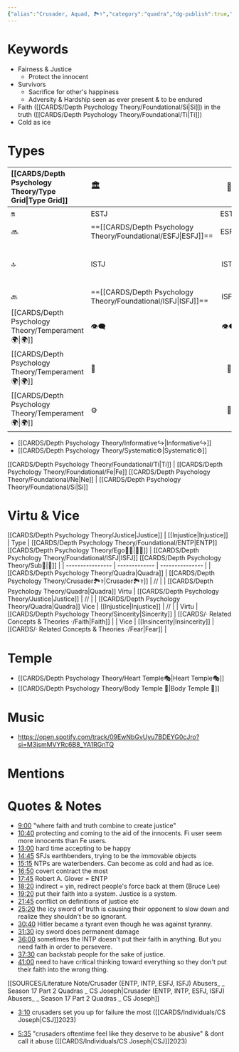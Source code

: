 ```yaml
---
{"alias":"Crusader, Aquad, 🏞️⚕️","category":"quadra","dg-publish":true,"permalink":"/cards/depth-psychology-theory/crusader/","dgPassFrontmatter":true,"created":"2023-01-04T21:24:57.397+01:00","updated":"2023-05-24T18:09:36.510+02:00"}
---
```



# Keywords
- Fairness & Justice
	-  Protect the innocent
- Survivors
	- Sacrifice for other's happiness
	- Adversity & Hardship seen as ever present & to be endured
- Faith ([[CARDS/Depth Psychology Theory/Foundational/Si\|Si]]) in the truth ([[CARDS/Depth Psychology Theory/Foundational/Ti\|Ti]])
- Cold as ice

# Types 

| [[CARDS/Depth Psychology Theory/Type Grid\|Type Grid]]                     | <font size="4"> 🏛️</font>   |  <font size="4"> 🧰</font>   | <font size="4"> 🔮</font> | <font size="4"> 🦄</font>    | [[CARDS/Depth Psychology Theory/Interaction Style💬\|💬]]                      |   [[CARDS/Depth Psychology Theory/Interaction Style💬\|💬]]                           |   [[CARDS/Depth Psychology Theory/Interaction Style💬\|💬]]                    |
|:-------------------- |:--------------------- |:---------------------:|:------------------------- |:--------------------- |:--------------------- |:-------------------------- |:--------------------- |
| 🔛  | ESTJ       |    ESTP       | ENTJ |ENFJ| ➡️      | 👋       | 🏆     |
| 🔜    |==[[CARDS/Depth Psychology Theory/Foundational/ESFJ\|ESFJ]]==    | ESFP    |==[[CARDS/Depth Psychology Theory/Foundational/ENTP\|ENTP]]==               | ENFP           |↪️ | 👋       | 🏃‍♂️ |
| 🔝   | ISTJ             |   ISTP   | INTJ           | INFJ           | [[CARDS/· Related Concepts & Theories ·/Direct➡️\|➡️]]      | [[CARDS/Depth Psychology Theory/Responding🧘‍♂️\|🧘‍♂️]] | [[CARDS/Depth Psychology Theory/Progression🏃\|🚧]] |
| 🔙 |==[[CARDS/Depth Psychology Theory/Foundational/ISFJ\|ISFJ]]==          | ISFP | ==[[CARDS/Depth Psychology Theory/Foundational/INTP\|INTP]]==        | INFP          | ↪️ |  🧘‍♂️  | 🏆     |
|  [[CARDS/Depth Psychology Theory/Temperament🌍\|🌍]]                     | 👁️‍🗨️ | 👁️‍🗨️ | 🧲        | 🧲    |                       |                            |                       |
|  [[CARDS/Depth Psychology Theory/Temperament🌍\|🌍]]                     | 🐜 |  🦊  | 🦊     | 🐜                       |                            |                       |
|  [[CARDS/Depth Psychology Theory/Temperament🌍\|🌍]]                     | ⚙️  |  👀   |⚙️      |👀  |                       |                            |                      |

- [[CARDS/Depth Psychology Theory/Informative↪️\|Informative↪️]]
- [[CARDS/Depth Psychology Theory/Systematic⚙️\|Systematic⚙️]]

[[CARDS/Depth Psychology Theory/Foundational/Ti\|Ti]] | [[CARDS/Depth Psychology Theory/Foundational/Fe\|Fe]] 
[[CARDS/Depth Psychology Theory/Foundational/Ne\|Ne]] | [[CARDS/Depth Psychology Theory/Foundational/Si\|Si]]

# Virtu & Vice
[[CARDS/Depth Psychology Theory/Justice\|Justice]] | [[Injustice\|Injustice]]
| Type             | [[CARDS/Depth Psychology Theory/Foundational/ENTP\|ENTP]]   [[CARDS/Depth Psychology Theory/Ego🙋‍♂️\|🙋‍♂️]]    | [[CARDS/Depth Psychology Theory/Foundational/ISFJ\|ISFJ]]  [[CARDS/Depth Psychology Theory/Sub🤸\|🤸]]              |
| ---------------- | ------------- | --------------- |
| [[CARDS/Depth Psychology Theory/Quadra\|Quadra]]       | [[CARDS/Depth Psychology Theory/Crusader🏞️⚕️\|Crusader🏞️⚕️]]  | //              |
| [[CARDS/Depth Psychology Theory/Quadra\|Quadra]] Virtu | [[CARDS/Depth Psychology Theory/Justice\|Justice]]   | //              |
| [[CARDS/Depth Psychology Theory/Quadra\|Quadra]] Vice  | [[Injustice\|Injustice]] | //              |
| Virtu            | [[CARDS/Depth Psychology Theory/Sincerity\|Sincerity]]     | [[CARDS/· Related Concepts & Theories ·/Faith\|Faith]] |
| Vice             |  [[Insincerity\|Insincerity]]    |  [[CARDS/· Related Concepts & Theories ·/Fear\|Fear]] |

# Temple 
- [[CARDS/Depth Psychology Theory/Heart Temple🎭\|Heart Temple🎭]]
- [[CARDS/Depth Psychology Theory/Body Temple 🌳\|Body Temple 🌳]]

# Music 
- https://open.spotify.com/track/09EwNbGvUyu7BDEYG0cJro?si=M3jsmMVYRc6B8_YA1RGnTQ

# Mentions 


<div class="transclusion internal-embed is-loaded"><div class="markdown-embed">



# Quotes & Notes
- [9:00](https://www.youtube.com/watch?v=KoikKSCbwhs&t=540s) "where faith and truth combine to create justice" 
- [10:40](https://www.youtube.com/watch?v=KoikKSCbwhs&t=640s) protecting and coming to the aid of the innocents. Fi user seem more innocents than Fe users. 
- [13:00](https://www.youtube.com/watch?v=KoikKSCbwhs&t=780s) hard time accepting to be happy 
- [14:45](https://www.youtube.com/watch?v=KoikKSCbwhs&t=885s) SFJs earthbenders, trying to be the immovable objects 
- [15:15](https://www.youtube.com/watch?v=KoikKSCbwhs&t=915s) NTPs are waterbenders. Can become as cold and had as ice. 
- [16:50](https://www.youtube.com/watch?v=KoikKSCbwhs&t=1010s) covert contract the most 
- [17:45](https://www.youtube.com/watch?v=KoikKSCbwhs&t=1065s) Robert A. Glover = ENTP 
- [18:20](https://www.youtube.com/watch?v=KoikKSCbwhs&t=1100s) indirect = yin, redirect people's force back at them (Bruce Lee) 
- [19:20](https://www.youtube.com/watch?v=KoikKSCbwhs&t=1160s) put their faith into a system. Justice is a system. 
- [21:45](https://www.youtube.com/watch?v=KoikKSCbwhs&t=1305s) conflict on definitions of justice etc 
- [25:20](https://www.youtube.com/watch?v=KoikKSCbwhs&t=1520s) the icy sword of truth is causing their opponent to slow down and realize they shouldn't be so ignorant. 
- [30:40](https://www.youtube.com/watch?v=KoikKSCbwhs&t=1840s) Hitler became a tyrant even though he was against tyranny. 
- [31:30](https://www.youtube.com/watch?v=KoikKSCbwhs&t=1890s) icy sword does permanent damage 
- [36:00](https://www.youtube.com/watch?v=KoikKSCbwhs&t=2160s) sometimes the INTP doesn't put their faith in anything. But you need faith in order to persevere. 
- [37:30](https://www.youtube.com/watch?v=KoikKSCbwhs&t=2250s) can backstab people for the sake of justice. 
- [41:00](https://www.youtube.com/watch?v=KoikKSCbwhs&t=2460s) need to have critical thinking toward everything so they don't put their faith into the wrong thing.

</div></div>


[[SOURCES/Literature Note/Crusader (ENTP, INTP, ESFJ, ISFJ) Abusers_ _ Season 17 Part 2 Quadras _ CS Joseph\|Crusader (ENTP, INTP, ESFJ, ISFJ) Abusers_ _ Season 17 Part 2 Quadras _ CS Joseph]]

<div class="transclusion internal-embed is-loaded"><div class="markdown-embed">



- [3:10](https://www.youtube.com/watch?v=keNewFwXxM8&t=190s) crusaders set you up for failure the most ([[CARDS/Individuals/CS Joseph\|CSJ]]2023) 

</div></div>


<div class="transclusion internal-embed is-loaded"><div class="markdown-embed">



- [5:35](https://www.youtube.com/watch?v=keNewFwXxM8&t=335s) "crusaders oftentime feel like they deserve to be abusive" & dont call it abuse ([[CARDS/Individuals/CS Joseph\|CSJ]]2023) 

</div></div>

